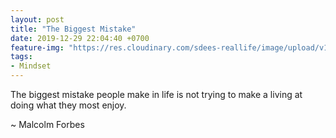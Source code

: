 ```yaml
---
layout: post
title: "The Biggest Mistake"
date: 2019-12-29 22:04:40 +0700
feature-img: "https://res.cloudinary.com/sdees-reallife/image/upload/v1555658919/sample_feature_img.png"
tags:
- Mindset
---
```


The biggest mistake people make in life is not trying to make a living at doing what they most enjoy.

<i class="fa fa-child" style="color:plum"></i>

~ Malcolm Forbes